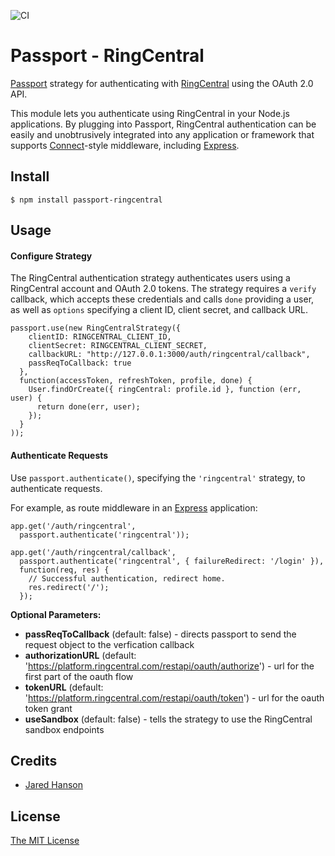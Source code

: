 ![CI](https://github.com/docket-hq/passport-ringcentral/workflows/CI/badge.svg?branch=main)

# Passport - RingCentral

[Passport](https://github.com/jaredhanson/passport) strategy for authenticating
with [RingCentral](https://www.ringcentral.com/) using the OAuth 2.0 API.

This module lets you authenticate using RingCentral in your Node.js applications.
By plugging into Passport, RingCentral authentication can be easily and
unobtrusively integrated into any application or framework that supports
[Connect](http://www.senchalabs.org/connect/)-style middleware, including
[Express](http://expressjs.com/).

## Install

    $ npm install passport-ringcentral

## Usage

#### Configure Strategy

The RingCentral authentication strategy authenticates users using a RingCentral
account and OAuth 2.0 tokens.  The strategy requires a `verify` callback, which
accepts these credentials and calls `done` providing a user, as well as
`options` specifying a client ID, client secret, and callback URL.

    passport.use(new RingCentralStrategy({
        clientID: RINGCENTRAL_CLIENT_ID,
        clientSecret: RINGCENTRAL_CLIENT_SECRET,
        callbackURL: "http://127.0.0.1:3000/auth/ringcentral/callback",
        passReqToCallback: true
      },
      function(accessToken, refreshToken, profile, done) {
        User.findOrCreate({ ringCentral: profile.id }, function (err, user) {
          return done(err, user);
        });
      }
    ));

#### Authenticate Requests

Use `passport.authenticate()`, specifying the `'ringcentral'` strategy, to
authenticate requests.

For example, as route middleware in an [Express](http://expressjs.com/)
application:

    app.get('/auth/ringcentral',
      passport.authenticate('ringcentral'));

    app.get('/auth/ringcentral/callback',
      passport.authenticate('ringcentral', { failureRedirect: '/login' }),
      function(req, res) {
        // Successful authentication, redirect home.
        res.redirect('/');
      });

**Optional Parameters:**
- **passReqToCallback** (default: false) - directs passport to send the request object to the verfication callback
- **authorizationURL**  (default: 'https://platform.ringcentral.com/restapi/oauth/authorize') - url for the first part of the oauth flow
- **tokenURL**          (default: 'https://platform.ringcentral.com/restapi/oauth/token') - url for the oauth token grant
- **useSandbox**        (default: false) - tells the strategy to use the RingCentral sandbox endpoints

## Credits

  - [Jared Hanson](http://github.com/jaredhanson)

## License

[The MIT License](http://opensource.org/licenses/MIT)
